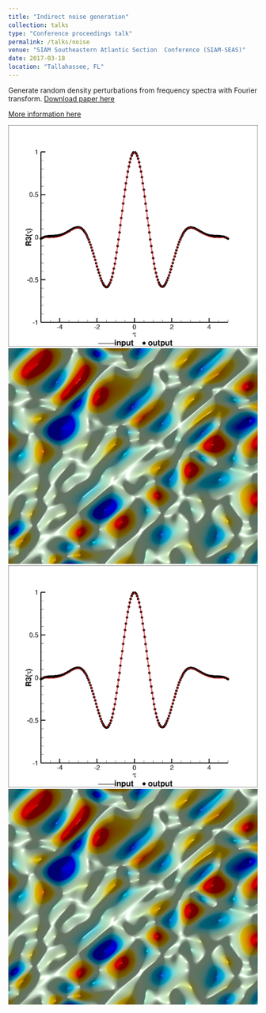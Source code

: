 ```yaml
---
title: "Indirect noise generation"
collection: talks
type: "Conference proceedings talk"
permalink: /talks/noise
venue: "SIAM Southeastern Atlantic Section	Conference (SIAM-SEAS)"
date: 2017-03-18
location: "Tallahassee, FL"
---
```


Generate random density perturbations from frequency spectra with Fourier transform.
[Download paper here](http://huanghua1668.github.io/files/entropy.pdf)

[More information here](https://siamseas.fsu.edu/2017/events/programSIAM-SEAS.pdf)

![Frequency spectra](/images/spectra.tif)
![Random density perturbation](images/entropy_2d.tiff)
<br/><img src='/images/spectra.tif'>
<br/><img src='/images/entropy_2d.tiff'>
